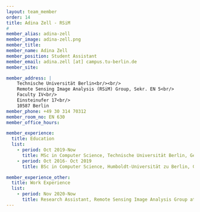 ```yaml
---
layout: team_member
order: 14
title: Adina Zell - RSiM
#
member_alias: adina-zell
member_image: adina-zell.png
member_title:
member_name: Adina Zell
member_position: Student Assistant
member_email: adina.zell [at] campus.tu-berlin.de
member_site:

member_address: |
    Technische Universität Berlin<br/><br/>
    Remote Sensing Image Analysis (RSiM) Group, Sekr. EN 5<br/>
    Faculty IV<br/>
    Einsteinufer 17<br/>
    10587 Berlin
member_phone: +49 30 314 70312
member_room_no: EN 630
member_office_hours:

member_experience:
  title: Education
  list:
    - period: Oct 2019-Now
      title: MSc in Computer Science, Technische Universität Berlin, Germany.
    - period: Oct 2016- Oct 2019
      title: BSc in Computer Science, Humboldt-Universität zu Berlin, Germany.

member_experience_other:
  title: Work Experience
  list:
    - period: Nov 2020-Now
      title: Research Assistant, Remote Sensing Image Analysis Group at TU Berlin, Germany.
---
```

